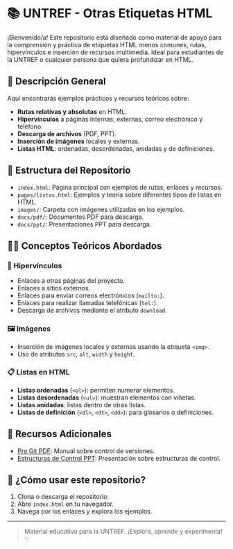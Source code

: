 # 📚 UNTREF - Otras Etiquetas HTML

¡Bienvenido/a! Este repositorio está diseñado como material de apoyo para la comprensión y práctica de etiquetas HTML menos comunes, rutas, hipervínculos e inserción de recursos multimedia. Ideal para estudiantes de la UNTREF o cualquier persona que quiera profundizar en HTML. 

## 📝 Descripción General

Aquí encontrarás ejemplos prácticos y recursos teóricos sobre:
- **Rutas relativas y absolutas** en HTML.
- **Hipervínculos** a páginas internas, externas, correo electrónico y teléfono.
- **Descarga de archivos** (PDF, PPT).
- **Inserción de imágenes** locales y externas.
- **Listas HTML**: ordenadas, desordenadas, anidadas y de definiciones.

## 📂 Estructura del Repositorio

- `index.html`: Página principal con ejemplos de rutas, enlaces y recursos.
- `pages/listas.html`: Ejemplos y teoría sobre diferentes tipos de listas en HTML.
- `images/`: Carpeta con imágenes utilizadas en los ejemplos.
- `docs/pdf/`: Documentos PDF para descarga.
- `docs/ppt/`: Presentaciones PPT para descarga.

## 🧑‍💻 Conceptos Teóricos Abordados

### 🔗 Hipervínculos
- Enlaces a otras páginas del proyecto.
- Enlaces a sitios externos.
- Enlaces para enviar correos electrónicos (`mailto:`).
- Enlaces para realizar llamadas telefónicas (`tel:`).
- Descarga de archivos mediante el atributo `download`.

### 🖼️ Imágenes
- Inserción de imágenes locales y externas usando la etiqueta `<img>`.
- Uso de atributos `src`, `alt`, `width` y `height`.

### 📋 Listas en HTML
- **Listas ordenadas** (`<ol>`): permiten numerar elementos.
- **Listas desordenadas** (`<ul>`): muestran elementos con viñetas.
- **Listas anidadas**: listas dentro de otras listas.
- **Listas de definición** (`<dl>`, `<dt>`, `<dd>`): para glosarios o definiciones.

## 📑 Recursos Adicionales

- [Pro Git PDF](./docs/pdf/progit.pdf): Manual sobre control de versiones.
- [Estructuras de Control PPT](./docs/ppt/Estructuras_deControl008.ppt): Presentación sobre estructuras de control.

## 🚀 ¿Cómo usar este repositorio?

1. Clona o descarga el repositorio.
2. Abre `index.html` en tu navegador.
3. Navega por los enlaces y explora los ejemplos.

---

> Material educativo para la UNTREF. ¡Explora, aprende y experimenta! ✨
